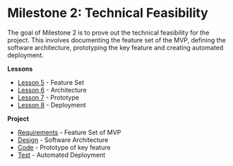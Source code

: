 # Milestone 2: Technical Feasibility

The goal of Milestone 2 is to prove out the technical feasibility for the project. 
This involves documenting the feature set of the MVP, defining the software 
architecture, prototyping the key feature and creating automated deployment.

**Lessons**

* [Lesson 5](/sweng/m2-Lesson_5.md) - Feature Set
* [Lesson 6](/sweng/m2-Lesson_6.md) - Architecture
* [Lesson 7](/sweng/m2-Lesson_7.md) - Prototype
* [Lesson 8](/sweng/m2-Lesson_8.md) - Deployment 

**Project**

* [Requirements](/sweng/m2-Requirements.md) - Feature Set of MVP
* [Design](/sweng/m2-Design.md) - Software Architecture
* [Code](/sweng/m2-Code.md) - Prototype of key feature
* [Test](/sweng/m2-Test.md) - Automated Deployment 
